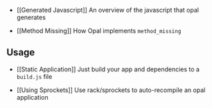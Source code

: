 * [[Generated Javascript]] An overview of the javascript that opal generates

* [[Method Missing]] How Opal implements `method_missing`

## Usage

* [[Static Application]] Just build your app and dependencies to a `build.js` file

* [[Using Sprockets]] Use rack/sprockets to auto-recompile an opal application
